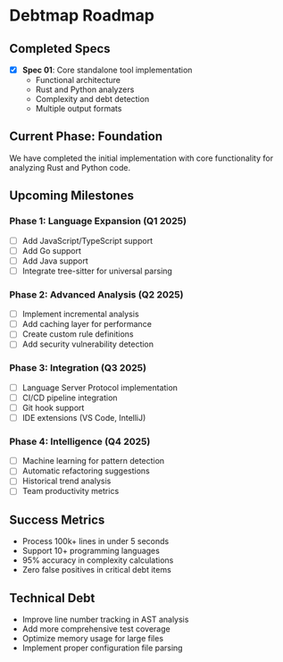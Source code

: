 # Debtmap Roadmap

## Completed Specs
- [x] **Spec 01**: Core standalone tool implementation
  - Functional architecture
  - Rust and Python analyzers
  - Complexity and debt detection
  - Multiple output formats

## Current Phase: Foundation
We have completed the initial implementation with core functionality for analyzing Rust and Python code.

## Upcoming Milestones

### Phase 1: Language Expansion (Q1 2025)
- [ ] Add JavaScript/TypeScript support
- [ ] Add Go support
- [ ] Add Java support
- [ ] Integrate tree-sitter for universal parsing

### Phase 2: Advanced Analysis (Q2 2025)
- [ ] Implement incremental analysis
- [ ] Add caching layer for performance
- [ ] Create custom rule definitions
- [ ] Add security vulnerability detection

### Phase 3: Integration (Q3 2025)
- [ ] Language Server Protocol implementation
- [ ] CI/CD pipeline integration
- [ ] Git hook support
- [ ] IDE extensions (VS Code, IntelliJ)

### Phase 4: Intelligence (Q4 2025)
- [ ] Machine learning for pattern detection
- [ ] Automatic refactoring suggestions
- [ ] Historical trend analysis
- [ ] Team productivity metrics

## Success Metrics
- Process 100k+ lines in under 5 seconds
- Support 10+ programming languages
- 95% accuracy in complexity calculations
- Zero false positives in critical debt items

## Technical Debt
- Improve line number tracking in AST analysis
- Add more comprehensive test coverage
- Optimize memory usage for large files
- Implement proper configuration file parsing